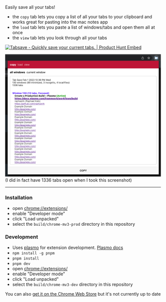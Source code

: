 Easily save all your tabs!

- the `copy` tab lets you copy a list of all your tabs to your clipboard and works great for pasting into the mac notes app
- the `load` tab lets you paste a list of windows/tabs and open them all at once
- the `view` tab lets you look through all your tabs

<a href="https://www.producthunt.com/posts/tabsave?utm_source=badge-featured&utm_medium=badge&utm_souce=badge-tabsave" target="_blank"><img src="https://api.producthunt.com/widgets/embed-image/v1/featured.svg?post_id=199202&theme=light" alt="Tabsave - Quickly save your current tabs. | Product Hunt Embed" style="width: 250px; height: 54px;" width="250px" height="54px" /></a>

<img src="./assets/v4-0-0.png" width="800">
(I did in fact have 1336 tabs open when I took this screenshot)

---

### Installation

- open [chrome://extensions/](chrome://extensions/)
- enable "Developer mode"
- click "Load unpacked"
- select the `build/chrome-mv3-prod` directory in this repository

### Development

- Uses [plasmo](https://plasmo.com) for extension development. [Plasmo docs](https://docs.plasmo.com/framework)
- `npm install -g pnpm`
- `pnpm install`
- `pnpm dev`
- open [chrome://extensions/](chrome://extensions/)
- enable "Developer mode"
- click "Load unpacked"
- select the `build/chrome-mv3-dev` directory in this repository

You can also [get it on the Chrome Web Store](https://chrome.google.com/webstore/detail/tabsave/ejmellidbiganikdjemjajgfckidgnpe) but it's not currently up to date
